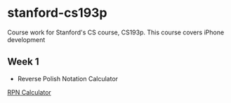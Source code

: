 # stanford-cs193p #
Course work for Stanford's CS course, CS193p. This course covers iPhone development

## Week 1 ##

- Reverse Polish Notation Calculator

[RPN Calculator](https://cloud.githubusercontent.com/assets/5244883/10865551/e950a2c8-7fe4-11e5-9873-6000e37af1b4.png)
